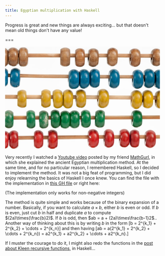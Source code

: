 ```yaml
---
title: Egyptian multiplication with Haskell
---
```


Progress is great and new things are always exciting... but that doesn't mean old things don't have any value!

===

![A picture of an abacus](abacus.jpg "Photo by Crissy Jarvis on Unsplash")

Very recently I watched a [Youtube video](https://www.youtube.com/watch?v=CwT9oZtfRYw) posted by my friend [MathGurl](https://www.youtube.com/channel/UC5RV_s1Jh-jQI4HfexEIb2Q), in which she explained the ancient Egyptian multiplication method. At the same time, and for no particular reason, I remembered Haskell, so I decided to implement the method. It was not a big feat of programming, but I did enjoy relearning the basics of Haskell I once knew. You can find the file with the implementation in [this GH file](https://github.com/RojerGS/projects/blob/master/misc/egyptianMult.hs) or right here:

<script src="https://gist.github.com/RojerGS/6df9bd9c9e0f16e2e6a7a4948f2020e3.js"></script>

(The implementation only works for non-negative integers)

The method is quite simple and works because of the binary expansion of a number. Basically, if you want to calculate $a \times b$, either $b$ is even or odd. If $b$ is even, just cut $b$ in half and duplicate $a$ to compute $(2a)\times(\frac{b}2)$. If $b$ is odd, then $ab = a + (2a)\times\frac{b-1}2$.. Another way of thinking about this is by writing $b$ in the form \[b = 2^{k_1} + 2^{k_2} + \cdots + 2^{k_n}\] and then having \[ab = a(2^{k_1} + 2^{k_2} + \cdots + 2^{k_n}) = a2^{k_1} + a2^{k_2} + \cdots + a2^{k_n}.\]

If I muster the courage to do it, I might also redo the functions in the [post about Kleen recursive functions](../kleene-recursion), in Haskell...